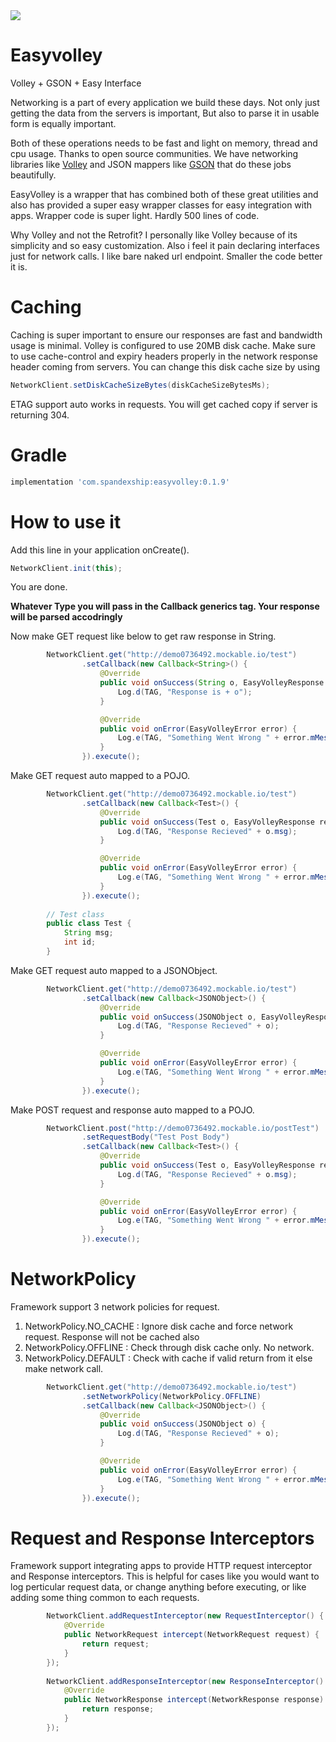 <img src=https://raw.githubusercontent.com/rohitnareshsharma/easyvolley/master/assets/readme_header.jpg >

# Easyvolley
Volley + GSON + Easy Interface

Networking is a part of every application we build these days. Not only just getting the data 
from the servers is important, But also to parse it in usable form is equally important.

Both of these operations needs to be fast and light on memory, thread and cpu usage.
Thanks to open source communities. We have networking libraries like 
<a href="https://github.com/google/volley">Volley</a> and JSON mappers like 
<a href="https://github.com/google/gson">GSON</a> that do these jobs beautifully.

EasyVolley is a wrapper that has combined both of these great utilities and also has provided
a super easy wrapper classes for easy integration with apps. 
Wrapper code is super light. Hardly 500 lines of code. 

Why Volley and not the Retrofit? I personally like Volley because of its simplicity and so easy 
customization. Also i feel it pain declaring interfaces just for network calls. I like bare naked
url endpoint. Smaller the code better it is.

# Caching

Caching is super important to ensure our responses are fast and bandwidth usage is minimal.
Volley is configured to use 20MB disk cache. Make sure to use cache-control and expiry headers
properly in the network response header coming from servers. 
You can change this disk cache size by using 

```java
NetworkClient.setDiskCacheSizeBytes(diskCacheSizeBytesMs);
```

ETAG support auto works in requests. You will get cached copy if server is returning 304. 


# Gradle
```groovy
implementation 'com.spandexship:easyvolley:0.1.9'
```

# How to use it

Add this line in your application onCreate().
```java
NetworkClient.init(this);
```

You are done. 

<b>Whatever Type you will pass in the Callback generics tag. 
   Your response will be parsed accodringly</b>

Now make GET request like below to get raw response in String.
```java
        NetworkClient.get("http://demo0736492.mockable.io/test")
                .setCallback(new Callback<String>() {
                    @Override
                    public void onSuccess(String o, EasyVolleyResponse response) {
                        Log.d(TAG, "Response is + o");
                    }

                    @Override
                    public void onError(EasyVolleyError error) {
                        Log.e(TAG, "Something Went Wrong " + error.mMessage);
                    }
                }).execute();
```

Make GET request auto mapped to a POJO.
```java
        NetworkClient.get("http://demo0736492.mockable.io/test")
                .setCallback(new Callback<Test>() {
                    @Override
                    public void onSuccess(Test o, EasyVolleyResponse response) {
                        Log.d(TAG, "Response Recieved" + o.msg);
                    }

                    @Override
                    public void onError(EasyVolleyError error) {
                        Log.e(TAG, "Something Went Wrong " + error.mMessage);
                    }
                }).execute();
                    
        // Test class 
        public class Test {
            String msg;
            int id;
        }              
```

Make GET request auto mapped to a JSONObject.
```java
        NetworkClient.get("http://demo0736492.mockable.io/test")
                .setCallback(new Callback<JSONObject>() {
                    @Override
                    public void onSuccess(JSONObject o, EasyVolleyResponse response) {
                        Log.d(TAG, "Response Recieved" + o);
                    }

                    @Override
                    public void onError(EasyVolleyError error) {
                        Log.e(TAG, "Something Went Wrong " + error.mMessage);
                    }
                }).execute();
```

Make POST request and response auto mapped to a POJO.
```java
        NetworkClient.post("http://demo0736492.mockable.io/postTest")
                .setRequestBody("Test Post Body")
                .setCallback(new Callback<Test>() {
                    @Override
                    public void onSuccess(Test o, EasyVolleyResponse response) {
                        Log.d(TAG, "Response Recieved" + o.msg);
                    }

                    @Override
                    public void onError(EasyVolleyError error) {
                        Log.e(TAG, "Something Went Wrong " + error.mMessage);
                    }
                }).execute();
```

# NetworkPolicy

Framework support 3 network policies for request.

1. NetworkPolicy.NO_CACHE : Ignore disk cache and force network request. Response will not be cached also
2. NetworkPolicy.OFFLINE : Check through disk cache only. No network.
3. NetworkPolicy.DEFAULT : Check with cache if valid return from it else make network call.

```java
        NetworkClient.get("http://demo0736492.mockable.io/test")
                .setNetworkPolicy(NetworkPolicy.OFFLINE)
                .setCallback(new Callback<JSONObject>() {
                    @Override
                    public void onSuccess(JSONObject o) {
                        Log.d(TAG, "Response Recieved" + o);
                    }

                    @Override
                    public void onError(EasyVolleyError error) {
                        Log.e(TAG, "Something Went Wrong " + error.mMessage);
                    }
                }).execute();
```

# Request and Response Interceptors

Framework support integrating apps to provide HTTP request interceptor and Response interceptors.
This is helpful for cases like you would want to log perticular request data, or change anything
before executing, or like adding some thing common to each requests.

```java
        NetworkClient.addRequestInterceptor(new RequestInterceptor() {
            @Override
            public NetworkRequest intercept(NetworkRequest request) {
                return request;
            }
        });
        
        NetworkClient.addResponseInterceptor(new ResponseInterceptor() {
            @Override
            public NetworkResponse intercept(NetworkResponse response) {
                return response;
            }
        });
```

